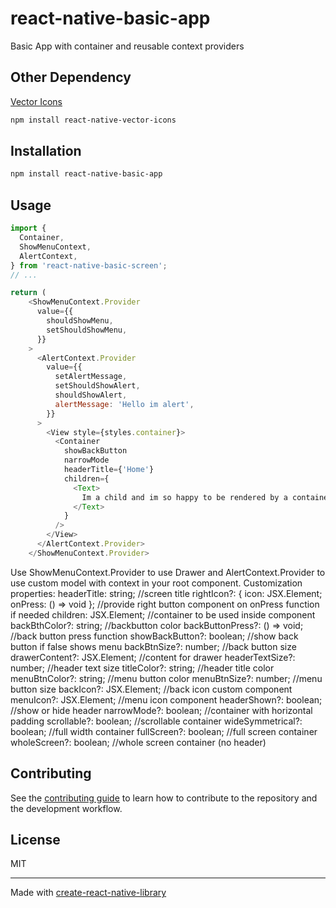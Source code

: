 # react-native-basic-app

Basic App with container and reusable context providers

## Other Dependency

[Vector Icons](https://github.com/oblador/react-native-vector-icons)
```sh
npm install react-native-vector-icons
```

## Installation

```sh
npm install react-native-basic-app
```

## Usage

```js
import {
  Container,
  ShowMenuContext,
  AlertContext,
} from 'react-native-basic-screen';
// ...

return (
    <ShowMenuContext.Provider
      value={{
        shouldShowMenu,
        setShouldShowMenu,
      }}
    >
      <AlertContext.Provider
        value={{
          setAlertMessage,
          setShouldShowAlert,
          shouldShowAlert,
          alertMessage: 'Hello im alert',
        }}
      >
        <View style={styles.container}>
          <Container
            showBackButton
            narrowMode
            headerTitle={'Home'}
            children={
              <Text>
                Im a child and im so happy to be rendered by a container.
              </Text>
            }
          />
        </View>
      </AlertContext.Provider>
    </ShowMenuContext.Provider>
```
Use ShowMenuContext.Provider to use Drawer and AlertContext.Provider to use custom model with context in your root component.
Customization properties:
  headerTitle: string;                                      //screen title
  rightIcon?: { icon: JSX.Element; onPress: () => void };   //provide right button component on onPress function if needed
  children: JSX.Element;                                    //container to be used inside component
  backBthColor?: string;                                    //backbutton color
  backButtonPress?: () => void;                             //back button press function
  showBackButton?: boolean;                                 //show back button if false shows menu
  backBtnSize?: number;                                     //back button size
  drawerContent?: JSX.Element;                              //content for drawer
  headerTextSize?: number;                                  //header text size
  titleColor?: string;                                      //header title color
  menuBtnColor?: string;                                    //menu button color
  menuBtnSize?: number;                                     //menu button size
  backIcon?: JSX.Element;                                   //back icon custom component
  menuIcon?: JSX.Element;                                   //menu icon component
  headerShown?: boolean;                                    //show or hide header
  narrowMode?: boolean;                                     //container with horizontal padding
  scrollable?: boolean;                                     //scrollable container
  wideSymmetrical?: boolean;                                //full width container
  fullScreen?: boolean;                                     //full screen container
  wholeScreen?: boolean;                                    //whole screen container (no header)
## Contributing

See the [contributing guide](CONTRIBUTING.md) to learn how to contribute to the repository and the development workflow.

## License

MIT

---

Made with [create-react-native-library](https://github.com/callstack/react-native-builder-bob)
